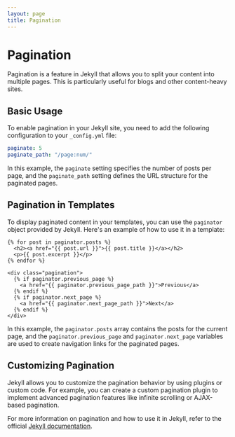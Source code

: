 ```yaml
---
layout: page
title: Pagination
---
```


# Pagination

Pagination is a feature in Jekyll that allows you to split your content into multiple pages. This is particularly useful for blogs and other content-heavy sites.

## Basic Usage

To enable pagination in your Jekyll site, you need to add the following configuration to your `_config.yml` file:

```yaml
paginate: 5
paginate_path: "/page:num/"
```

In this example, the `paginate` setting specifies the number of posts per page, and the `paginate_path` setting defines the URL structure for the paginated pages.

## Pagination in Templates

To display paginated content in your templates, you can use the `paginator` object provided by Jekyll. Here's an example of how to use it in a template:

```liquid
{% for post in paginator.posts %}
  <h2><a href="{{ post.url }}">{{ post.title }}</a></h2>
  <p>{{ post.excerpt }}</p>
{% endfor %}

<div class="pagination">
  {% if paginator.previous_page %}
    <a href="{{ paginator.previous_page_path }}">Previous</a>
  {% endif %}
  {% if paginator.next_page %}
    <a href="{{ paginator.next_page_path }}">Next</a>
  {% endif %}
</div>
```

In this example, the `paginator.posts` array contains the posts for the current page, and the `paginator.previous_page` and `paginator.next_page` variables are used to create navigation links for the paginated pages.

## Customizing Pagination

Jekyll allows you to customize the pagination behavior by using plugins or custom code. For example, you can create a custom pagination plugin to implement advanced pagination features like infinite scrolling or AJAX-based pagination.

For more information on pagination and how to use it in Jekyll, refer to the official [Jekyll documentation](https://jekyllrb.com/docs/pagination/).
